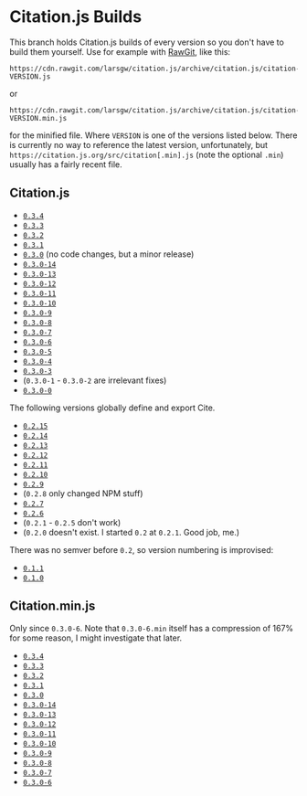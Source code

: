 # Citation.js Builds

This branch holds Citation.js builds of every version so you don't have to build them yourself. Use for example with [RawGit](https://rawgit.com/), like this:

    https://cdn.rawgit.com/larsgw/citation.js/archive/citation.js/citation-VERSION.js

or

    https://cdn.rawgit.com/larsgw/citation.js/archive/citation.js/citation-VERSION.min.js

for the minified file. Where `VERSION` is one of the versions listed below. There is currently no way to reference the latest version, unfortunately, but `https://citation.js.org/src/citation[.min].js` (note the optional `.min`) usually has a fairly recent file.

## Citation.js

* [`0.3.4`](https://github.com/larsgw/citation.js/tree/archive/citation.js/citation-0.3.4.js)
* [`0.3.3`](https://github.com/larsgw/citation.js/tree/archive/citation.js/citation-0.3.3.js)
* [`0.3.2`](https://github.com/larsgw/citation.js/tree/archive/citation.js/citation-0.3.2.js)
* [`0.3.1`](https://github.com/larsgw/citation.js/tree/archive/citation.js/citation-0.3.1.js)
* [`0.3.0`](https://github.com/larsgw/citation.js/tree/archive/citation.js/citation-0.3.0.js) (no code changes, but a minor release)
* [`0.3.0-14`](https://github.com/larsgw/citation.js/tree/archive/citation.js/citation-0.3.0-14.js)
* [`0.3.0-13`](https://github.com/larsgw/citation.js/tree/archive/citation.js/citation-0.3.0-13.js)
* [`0.3.0-12`](https://github.com/larsgw/citation.js/tree/archive/citation.js/citation-0.3.0-12.js)
* [`0.3.0-11`](https://github.com/larsgw/citation.js/tree/archive/citation.js/citation-0.3.0-11.js)
* [`0.3.0-10`](https://github.com/larsgw/citation.js/tree/archive/citation.js/citation-0.3.0-10.js)
* [`0.3.0-9`](https://github.com/larsgw/citation.js/tree/archive/citation.js/citation-0.3.0-9.js)
* [`0.3.0-8`](https://github.com/larsgw/citation.js/tree/archive/citation.js/citation-0.3.0-8.js)
* [`0.3.0-7`](https://github.com/larsgw/citation.js/tree/archive/citation.js/citation-0.3.0-7.js)
* [`0.3.0-6`](https://github.com/larsgw/citation.js/tree/archive/citation.js/citation-0.3.0-6.js)
* [`0.3.0-5`](https://github.com/larsgw/citation.js/tree/archive/citation.js/citation-0.3.0-5.js)
* [`0.3.0-4`](https://github.com/larsgw/citation.js/tree/archive/citation.js/citation-0.3.0-4.js)
* [`0.3.0-3`](https://github.com/larsgw/citation.js/tree/archive/citation.js/citation-0.3.0-3.js)
* (`0.3.0-1` - `0.3.0-2` are irrelevant fixes)
* [`0.3.0-0`](https://github.com/larsgw/citation.js/tree/archive/citation.js/citation-0.3.0-0.js)

The following versions globally define and export Cite.

* [`0.2.15`](https://github.com/larsgw/citation.js/tree/archive/citation.js/citation-0.2.15.js)
* [`0.2.14`](https://github.com/larsgw/citation.js/tree/archive/citation.js/citation-0.2.14.js)
* [`0.2.13`](https://github.com/larsgw/citation.js/tree/archive/citation.js/citation-0.2.13.js)
* [`0.2.12`](https://github.com/larsgw/citation.js/tree/archive/citation.js/citation-0.2.12.js)
* [`0.2.11`](https://github.com/larsgw/citation.js/tree/archive/citation.js/citation-0.2.11.js)
* [`0.2.10`](https://github.com/larsgw/citation.js/tree/archive/citation.js/citation-0.2.10.js)
* [`0.2.9`](https://github.com/larsgw/citation.js/tree/archive/citation.js/citation-0.2.9.js)
* (`0.2.8` only changed NPM stuff)
* [`0.2.7`](https://github.com/larsgw/citation.js/tree/archive/citation.js/citation-0.2.7.js)
* [`0.2.6`](https://github.com/larsgw/citation.js/tree/archive/citation.js/citation-0.2.6.js)
* (`0.2.1` - `0.2.5` don't work)
* (`0.2.0` doesn't exist. I started `0.2` at `0.2.1`. Good job, me.)


There was no semver before `0.2`, so version numbering is improvised:


* [`0.1.1`](https://github.com/larsgw/citation.js/tree/archive/citation.js/citation-0.1.1.js)
* [`0.1.0`](https://github.com/larsgw/citation.js/tree/archive/citation.js/citation-0.1.0.js)

## Citation.min.js

Only since `0.3.0-6`. Note that `0.3.0-6.min` itself has a compression of 167% for some reason, I might investigate that later.

* [`0.3.4`](https://github.com/larsgw/citation.js/tree/archive/citation.js/citation-0.3.4.min.js)
* [`0.3.3`](https://github.com/larsgw/citation.js/tree/archive/citation.js/citation-0.3.3.min.js)
* [`0.3.2`](https://github.com/larsgw/citation.js/tree/archive/citation.js/citation-0.3.2.min.js)
* [`0.3.1`](https://github.com/larsgw/citation.js/tree/archive/citation.js/citation-0.3.1.min.js)
* [`0.3.0`](https://github.com/larsgw/citation.js/tree/archive/citation.js/citation-0.3.0.min.js)
* [`0.3.0-14`](https://github.com/larsgw/citation.js/tree/archive/citation.js/citation-0.3.0-14.min.js)
* [`0.3.0-13`](https://github.com/larsgw/citation.js/tree/archive/citation.js/citation-0.3.0-13.min.js)
* [`0.3.0-12`](https://github.com/larsgw/citation.js/tree/archive/citation.js/citation-0.3.0-12.min.js)
* [`0.3.0-11`](https://github.com/larsgw/citation.js/tree/archive/citation.js/citation-0.3.0-11.min.js)
* [`0.3.0-10`](https://github.com/larsgw/citation.js/tree/archive/citation.js/citation-0.3.0-10.min.js)
* [`0.3.0-9`](https://github.com/larsgw/citation.js/tree/archive/citation.js/citation-0.3.0-9.min.js)
* [`0.3.0-8`](https://github.com/larsgw/citation.js/tree/archive/citation.js/citation-0.3.0-8.min.js)
* [`0.3.0-7`](https://github.com/larsgw/citation.js/tree/archive/citation.js/citation-0.3.0-7.min.js)
* [`0.3.0-6`](https://github.com/larsgw/citation.js/tree/archive/citation.js/citation-0.3.0-6.min.js)
